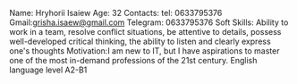 Name: Hryhorii Isaiew
Age:  32
Contacts:  tel: 0633795376  Gmail:grisha.isaew@gmail.com Telegram: 0633795376
Soft Skills: Ability to work in a team, resolve conflict situations, be attentive to details, possess well-developed critical thinking, the ability to listen and clearly express one's thoughts
Motivation:I am new to IT, but I have aspirations to master one of the most in-demand professions of the 21st century.
English language level A2-B1
